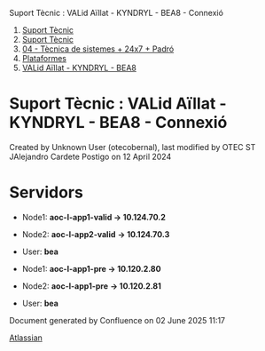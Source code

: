 Suport Tècnic : VALid Aïllat - KYNDRYL - BEA8 - Connexió  

1.  [Suport Tècnic](index.md)
2.  [Suport Tècnic](13893782.md)
3.  [04 - Tècnica de sistemes + 24x7 + Padró](26313202.md)
4.  [Plataformes](Plataformes_41520520.md)
5.  [VALid Aïllat - KYNDRYL - BEA8](41520557.md)

Suport Tècnic : VALid Aïllat - KYNDRYL - BEA8 - Connexió
========================================================

Created by Unknown User (otecobernal), last modified by OTEC ST JAlejandro Cardete Postigo on 12 April 2024

Servidors 
==========

*   Node1: **aoc-l-app1-valid → 10.124.70.2**
    
*   Node2: **aoc-l-app2-valid** **→ 10.124.70.3**
*   User: **bea**

*   Node1: ****aoc-l-app1-pre** → 10.120.2.80**
    
*   Node2: ****aoc-l-app1-pre**** **→ 10.120.2.81**
*   User: **bea**

Document generated by Confluence on 02 June 2025 11:17

[Atlassian](http://www.atlassian.com/)